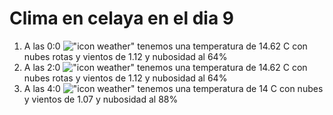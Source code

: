 # Clima en celaya en el dia 9

1. A las 0:0 !["icon weather"](http://openweathermap.org/img/w/04n.png) tenemos una temperatura de 14.62 C con nubes rotas y  vientos de 1.12 y nubosidad al 64%
1. A las 2:0 !["icon weather"](http://openweathermap.org/img/w/04n.png) tenemos una temperatura de 14.62 C con nubes rotas y  vientos de 1.12 y nubosidad al 64%
1. A las 4:0 !["icon weather"](http://openweathermap.org/img/w/04n.png) tenemos una temperatura de 14 C con nubes y  vientos de 1.07 y nubosidad al 88%
